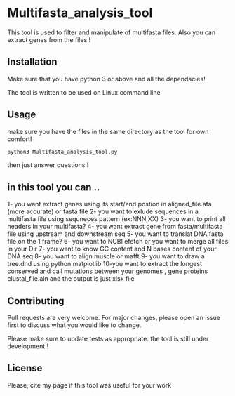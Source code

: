 # Multifasta_analysis_tool

This tool is used to filter and manipulate of multifasta files. Also you can extract genes from the files !

## Installation

Make sure that you have python 3 or above and all the dependacies!

The tool is written to be used on Linux command line

## Usage
make sure you have the files in the same directory as the tool for own comfort!

```python
python3 Multifasta_analysis_tool.py

```
then just answer questions !

## in this tool you can ..
1- you want extract genes using its start/end postion in aligned_file.afa (more accurate) or fasta file
2- you want to exlude sequences in a multifasta file using sequneces pattern (ex:NNN,XX)
3- you want to  print all headers in your multifasta?
4- you want extract gene from fasta/multifasta file using upstream and downstream seq
5- you want to translat DNA fasta file on the 1 frame?
6- you want to NCBI efetch or you want to merge all files in your Dir
7- you want to know GC content and N bases content of your DNA seq
8- you want to align muscle or mafft
9- you want to draw a tree.dnd using python matplotlib
10-you want to extract the longest conserved and call mutations between your genomes , gene proteins clustal_file.aln and the output is just xlsx file

## Contributing
Pull requests are very welcome. For major changes, please open an issue first to discuss what you would like to change.

Please make sure to update tests as appropriate.
the tool is still under development !
## License
Please, cite my page if this tool was useful for your work
